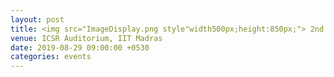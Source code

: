 ```yaml
---
layout: post
title: <img src="ImageDisplay.png style"width500px;height:850px;"> 2nd RBCDSAI AI/ML Conclave</a>
venue: ICSR Auditorium, IIT Madras
date: 2019-08-29 09:00:00 +0530
categories: events
---
```





